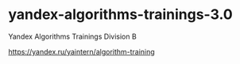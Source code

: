 # yandex-algorithms-trainings-3.0
Yandex Algorithms Trainings Division B

https://yandex.ru/yaintern/algorithm-training
